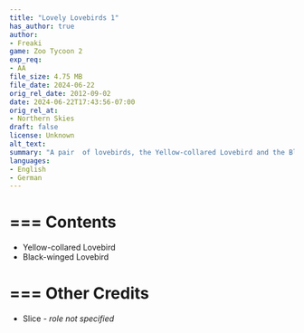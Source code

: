 ```yaml
---
title: "Lovely Lovebirds 1"
has_author: true
author: 
- Freaki
game: Zoo Tycoon 2
exp_req: 
- AA
file_size: 4.75 MB
file_date: 2024-06-22
orig_rel_date: 2012-09-02
date: 2024-06-22T17:43:56-07:00
orig_rel_at: 
- Northern Skies
draft: false
license: Unknown
alt_text: 
summary: "A pair  of lovebirds, the Yellow-collared Lovebird and the Black-winged Lovebird."
languages:
- English
- German
---
```


===
Contents
===

- Yellow-collared Lovebird
- Black-winged Lovebird

===
Other Credits
===

- Slice - *role not specified*